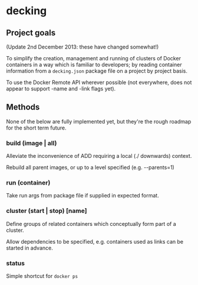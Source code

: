 # decking

## Project goals

(Update 2nd December 2013: these have changed somewhat!)

To simplify the creation, management and running of clusters
of Docker containers in a way which is familiar to developers;
by reading container information from a `decking.json` package file
on a project by project basis.

To use the Docker Remote API wherever possible (not everywhere, does
not appear to support -name and -link flags yet).

## Methods

None of the below are fully implemented yet, but they're the rough
roadmap for the short term future.

### build (image | all)

Alleviate the inconvenience of ADD requiring a local (./ downwards)
context.

Rebuild all parent images, or up to a level specified (e.g. --parents=1)

### run (container)

Take run args from package file if supplied in expected format.

### cluster (start | stop) [name]

Define groups of related containers which conceptually form part of
a cluster.

Allow dependencies to be specified, e.g. containers used as links
can be started in advance.

### status

Simple shortcut for `docker ps`
